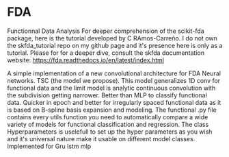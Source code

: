 # FDA
Functionnal Data Analysis
For deeper comprehension of the scikit-fda package, here is the tutorial developed by C RAmos-Carreño.
I do not own the skfda_tutorial repo on my github page and it's presence here is only as a tutorial.
Please for for a deeper dive, consult the skfda documentation website: https://fda.readthedocs.io/en/latest/index.html 

A simple implementation of a new convolutional architecture for FDA Neural networks.
TSC (the model we propose).
This model generalizes 1D conv for functional data and the limit model is analytic continuous convolution with the subdivision getting narrower.
Better than MLP to classify functional data.
Quicker in epoch and better for irregularly spaced functional data as it is based on B-spline basis expansion and modeling.
The functional .py file contains every utils function you need to automatically compare a wide variety of models for functional classification and regression. 
The class Hyperparameters is uselefull to set up the hyper parameters as you wish and it's universal nature make it usable on different model classes.
Implemented for Gru lstm mlp 

